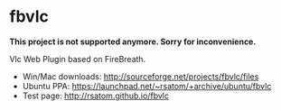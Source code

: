 fbvlc
=====

**This project is not supported anymore. Sorry for inconvenience.**

Vlc Web Plugin based on FireBreath.

* Win/Mac downloads: http://sourceforge.net/projects/fbvlc/files
* Ubuntu PPA: https://launchpad.net/~rsatom/+archive/ubuntu/fbvlc
* Test page: http://rsatom.github.io/fbvlc
